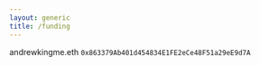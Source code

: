 ```yaml
---
layout: generic
title: /funding
---
```


andrewkingme.eth `0x863379Ab401d454834E1FE2eCe48F51a29eE9d7A`
